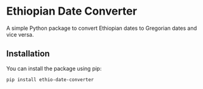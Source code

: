 # Ethiopian Date Converter

A simple Python package to convert Ethiopian dates to Gregorian dates and vice versa.

## Installation

You can install the package using pip:

```bash
pip install ethio-date-converter
